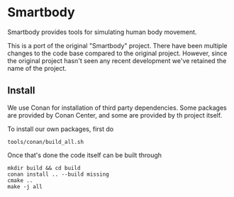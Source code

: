 # Smartbody

Smartbody provides tools for simulating human body movement.

This is a port of the original "Smartbody" project. There have been multiple changes to the code base compared to the
original project. However, since the original project hasn't seen any recent development we've retained the name of the
project.


## Install

We use Conan for installation of third party dependencies. Some packages are provided by Conan Center, and some are
provided by th project itself.

To install our own packages, first do
```shell
tools/conan/build_all.sh
```

Once that's done the code itself can be built through
```shell
mkdir build && cd build
conan install .. --build missing
cmake ..
make -j all
```